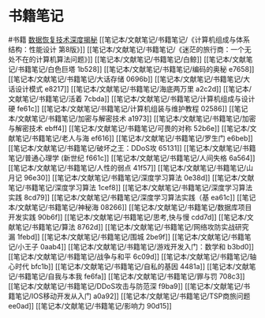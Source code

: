 # 书籍笔记
#书籍
[数据恢复技术深度揭秘](笔记本/文献笔记/书籍笔记/数据恢复技术深度揭秘%202dcd5.md)
[[笔记本/文献笔记/书籍笔记/《计算机组成与体系结构：性能设计 第8版》]]
[[笔记本/文献笔记/书籍笔记/《迷茫的旅行商：一个无处不在的计算机算法问题》]]
[[笔记本/文献笔记/书籍笔记/白鲸]]
[[笔记本/文献笔记/书籍笔记/白色巨塔 1b528]]
[[笔记本/文献笔记/书籍笔记/编码的奥秘 e7658]]
[[笔记本/文献笔记/书籍笔记/大话存储 0696b]]
[[笔记本/文献笔记/书籍笔记/大话设计模式 e8217]]
[[笔记本/文献笔记/书籍笔记/海底两万里 a2c2d]]
[[笔记本/文献笔记/书籍笔记/活着 7cbda]]
[[笔记本/文献笔记/书籍笔记/计算机组成与设计 硬 fe61c]]
[[笔记本/文献笔记/书籍笔记/计算机组装与维护教程 02586]]
[[笔记本/文献笔记/书籍笔记/加密与解密技术 a1973]]
[[笔记本/文献笔记/书籍笔记/加密与解密技术 ebff4]]
[[笔记本/文献笔记/书籍笔记/可畏的对称 52b6e]]
[[笔记本/文献笔记/书籍笔记/老人与海 ef616]]
[[笔记本/文献笔记/书籍笔记/罗生门 e6beb]]
[[笔记本/文献笔记/书籍笔记/破坏之王：DDoS攻 65131]]
[[笔记本/文献笔记/书籍笔记/普通心理学 (新世纪 f661c]]
[[笔记本/文献笔记/书籍笔记/人间失格 6a564]]
[[笔记本/文献笔记/书籍笔记/人性的弱点 41f57]]
[[笔记本/文献笔记/书籍笔记/山月记 96e30]]
[[笔记本/文献笔记/书籍笔记/深度学习算法 0e38d]]
[[笔记本/文献笔记/书籍笔记/深度学习算法 1cef8]]
[[笔记本/文献笔记/书籍笔记/深度学习算法实践 8cd79]]
[[笔记本/文献笔记/书籍笔记/深度学习算法实践（基 ea61c]]
[[笔记本/文献笔记/书籍笔记/神秘海 08266]]
[[笔记本/文献笔记/书籍笔记/数据库项目开发实践 90b6f]]
[[笔记本/文献笔记/书籍笔记/思考,快与慢 cdd7d]]
[[笔记本/文献笔记/书籍笔记/算法 8762d]]
[[笔记本/文献笔记/书籍笔记/网络攻防实战研究 漏 1febd]]
[[笔记本/文献笔记/书籍笔记/围城 2be9f]]
[[笔记本/文献笔记/书籍笔记/小王子 0aab4]]
[[笔记本/文献笔记/书籍笔记/游戏开发入门：数学和 b3bd0]]
[[笔记本/文献笔记/书籍笔记/战争与和平 6c09d]]
[[笔记本/文献笔记/书籍笔记/轴心时代 bfc1b]]
[[笔记本/文献笔记/书籍笔记/自私的基因 4481a]]
[[笔记本/文献笔记/书籍笔记/自我与本我 fe6fa]]
[[笔记本/文献笔记/书籍笔记/罪与罚 708c3]]
[[笔记本/文献笔记/书籍笔记/DDoS攻击与防范深 f9ba9]]
[[笔记本/文献笔记/书籍笔记/IOS移动开发从入门 a0a92]]
[[笔记本/文献笔记/书籍笔记/TSP商旅问题 ee0ad]]
[[笔记本/文献笔记/书籍笔记/影响力 90d15]]
